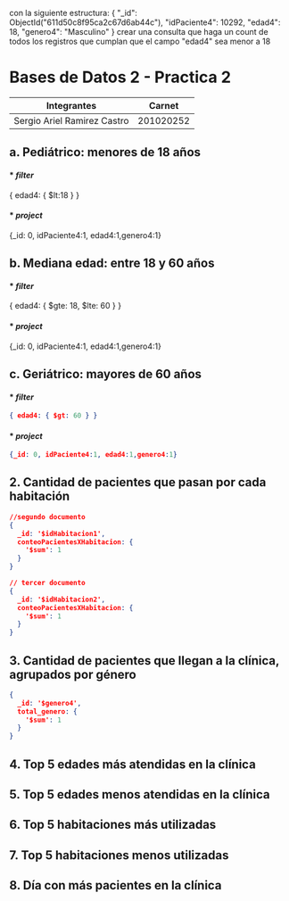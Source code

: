con la siguiente estructura:
{
   "_id": ObjectId("611d50c8f95ca2c67d6ab44c"),
   "idPaciente4": 10292,
   "edad4": 18,
   "genero4": "Masculino"
} 
crear una consulta que haga un count de todos los registros que cumplan que el campo "edad4"  sea menor a 18



# Bases de Datos 2 - Practica 2

| Integrantes                        | Carnet    |
| --------------------------------- | --------- |
| Sergio Ariel Ramirez Castro       | 201020252 |

## a. Pediátrico: menores de 18 años

#### * *filter*
{ edad4: { $lt:18
 } } 
#### * *project*
{_id: 0, idPaciente4:1, edad4:1,genero4:1}



## b. Mediana edad: entre 18 y 60 años
#### * *filter*
{ edad4: { $gte: 18, $lte: 60 } } 
#### * *project*
{_id: 0, idPaciente4:1, edad4:1,genero4:1}


## c. Geriátrico: mayores de 60 años
#### * *filter*
```json
{ edad4: { $gt: 60 } }
```
#### * *project*
```json
{_id: 0, idPaciente4:1, edad4:1,genero4:1}
```


## 2. Cantidad de pacientes que pasan por cada habitación
```json
//segundo documento
{
  _id: '$idHabitacion1',
  conteoPacientesXHabitacion: {
    '$sum': 1
  }
}

// tercer documento
{
  _id: '$idHabitacion2',
  conteoPacientesXHabitacion: {
    '$sum': 1
  }
}
```


## 3. Cantidad de pacientes que llegan a la clínica, agrupados por género

```json
{
  _id: '$genero4',
  total_genero: {
    '$sum': 1
  }
}
```


## 4. Top 5 edades más atendidas en la clínica

## 5. Top 5 edades menos atendidas en la clínica

## 6. Top 5 habitaciones más utilizadas

## 7. Top 5 habitaciones menos utilizadas

## 8. Día con más pacientes en la clínica